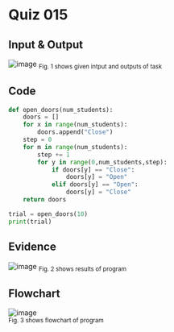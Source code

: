 # Quiz 015

## Input & Output
![image](https://github.com/Amine-Itani/Unit-1/assets/123438294/5fd3d97e-d10f-4462-8437-0b0fe1abdae4)
<sub>Fig. 1 shows given intput and outputs of task
## Code

```py
def open_doors(num_students):
    doors = []
    for x in range(num_students):
        doors.append("Close")
    step = 0
    for m in range(num_students):
        step += 1
        for y in range(0,num_students,step):
            if doors[y] == "Close":
                doors[y] = "Open"
            elif doors[y] == "Open":
                doors[y] = "Close"
    return doors

trial = open_doors(10)
print(trial)
```

## Evidence
![image](https://github.com/Amine-Itani/Unit-1/assets/123438294/13c84584-0845-45bd-8fa9-224ab332b927)
<sub>Fig. 2 shows results of program

## Flowchart
![image](https://github.com/Amine-Itani/Unit-1/assets/123438294/e7007229-a1fd-47b6-9cd8-a6aa45f6aadc)<br>
<sub>Fig. 3 shows flowchart of program
